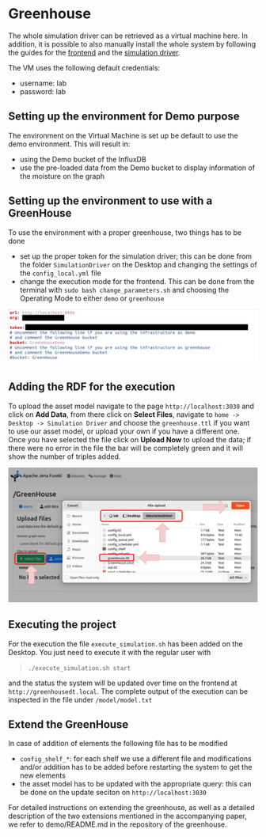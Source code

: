# Greenhouse

The whole simulation driver can be retrieved as a virtual machine here. In addition, it is possible to also manually install the whole system by following the guides for the [frontend](https://github.com/sievericcardo/greenhousedt_frontend) and the [simulation driver](https://github.com/sievericcardo/smol_scheduler).

The VM uses the following default credentials:

- username: lab
- password: lab

## Setting up the environment for Demo purpose

The environment on the Virtual Machine is set up be default to use the demo environment. This will result in:

- using the Demo bucket of the InfluxDB
- use the pre-loaded data from the Demo bucket to display information of the moisture on the graph

## Setting up the environment to use with a GreenHouse

To use the environment with a proper greenhouse, two things has to be done

- set up the proper token for the simulation driver; this can be done from the folder `SimulationDriver` on the Desktop and changing the settings of the `config_local.yml` file
- change the execution mode for the frontend. This can be done from the terminal with `sudo bash change_parameters.sh` and choosing the Operating Mode to either `demo` or `greenhouse`

![Change the token in case of mode](images/token-setting.png)

## Adding the RDF for the execution

To upload the asset model navigate to the page `http://localhost:3030` and click on **Add Data**, from there click on **Select Files**, navigate to `home -> Desktop -> Simulation Driver` and choose the `greenhouse.ttl` if you want to use our asset model, or upload your own if you have a different one. Once you have selected the file click on **Upload Now** to upload the data; if there were no error in the file the bar will be completely green and it will show the number of triples added.

![Upload the TTL](images/ttl-upload.png)

## Executing the project

For the execution the file `execute_simulation.sh` has been added on the Desktop. You just need to execute it with the regular user with

> `./execute_simulation.sh start`

and the status the system will be updated over time on the frontend at `http://greenhousedt.local`. The complete output of the execution can be inspected in the file under `/model/model.txt`

## Extend the GreenHouse

In case of addition of elements the following file has to be modified

- `config_shelf_*`: for each shelf we use a different file and modifications and/or addition has to be added before restarting the system to get the new elements
- the asset model has to be updated with the appropriate query: this can be done on the update seciton on `http://localhost:3030`

For detailed instructions on extending the greenhouse, as well as a detailed description of the two extensions mentioned in the accompanying paper, we refer to demo/README.md in the repository of the greenhouse.
